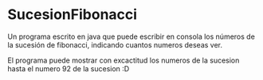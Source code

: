 # SucesionFibonacci
Un programa escrito en java que puede escribir en consola los números de la sucesión de fibonacci, indicando cuantos numeros deseas ver.

El programa puede mostrar con excactitud los numeros de la sucesion hasta el numero 92 de la sucesion :D
